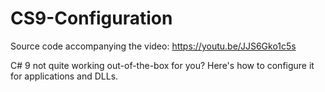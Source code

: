 # CS9-Configuration
Source code accompanying the video: https://youtu.be/JJS6Gko1c5s

C# 9 not quite working out-of-the-box for you? Here's how to configure it for applications and DLLs.
